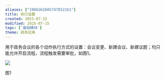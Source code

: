 ```yaml
---
aliases: ["1966262605747052161"]
title: 执行设置
created: 2025-07-15
modified: 2025-07-15
tags: ['基础模块']
theme: 政务应用
---
```


用于政务会议的各个动作执行方式的设置：会议变更、新建会议、新建议题；均只能允许开启流程，流程触发需要审批，如图1。

![](0411e9e9a0872a8932bc5f0a54068416.jpg)

图1